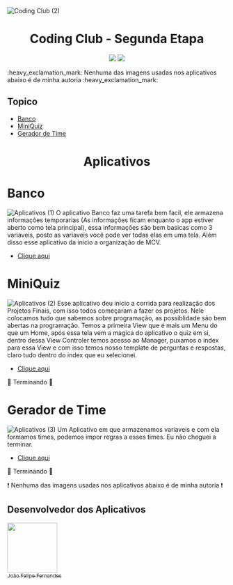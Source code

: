 ![Coding Club (2)](https://user-images.githubusercontent.com/97364522/204631415-419e4aca-8b9b-458f-8a8f-fe5ae56bede8.png)

<h1 align="center"> Coding Club - Segunda Etapa </h1>

<p align="center">
<img src="https://img.shields.io/badge/Code-Swift-orange"/>
<img src="https://img.shields.io/badge/Coding-Club-blue"/>
</p>
:heavy_exclamation_mark: Nenhuma das imagens usadas nos aplicativos abaixo é de minha autoria :heavy_exclamation_mark:

## Topico
- [Banco](#banco)
- [MiniQuiz](#miniquiz)
- [Gerador de Time](#gerador-de-time)

<h1 align="center"> Aplicativos </h1>

# Banco
![Aplicativos (1)](https://user-images.githubusercontent.com/97364522/204639485-5ccb91ca-762e-4667-b297-ed2366eadd32.png)
O aplicativo Banco faz uma tarefa bem facil, ele armazena informações temporarias (As informações ficam enquanto o app estiver aberto como tela principal), essa informações são bem basicas como 3 variaveis, posto as variaveis você pode ver todas elas em uma tela. Além disso esse aplicativo da inicio a organização de MCV.
- [Clique aqui](https://github.com/LordPinguim/CursoSwift_SegundaEtapa/tree/main/Banco)

# MiniQuiz
![Aplicativos (2)](https://user-images.githubusercontent.com/97364522/204639699-f2b22f38-6480-4d97-93b5-f9a125047e41.png)
Esse aplicativo deu inicio a corrida para realização dos Projetos Finais, com isso todos começaram a fazer os projetos. Nele colocamos tudo que sabemos sobre programação, as possiblidade são bem abertas na programação.
Temos a primeira View que é mais um Menu do que um Home, após essa tela vem a magica do aplicativo o quiz em si, dentro dessa View Controler temos acesso ao Manager, puxamos o index para essa View e com isso temos nosso template de perguntas e respostas, claro tudo dentro do index que eu selecionei.
- [Clique aqui](https://github.com/LordPinguim/CursoSwift_SegundaEtapa/tree/main/MiniQuiz)

:construction: Terminando :construction:

# Gerador de Time
![Aplicativos (3)](https://user-images.githubusercontent.com/97364522/204642788-16cd2b30-2d6d-4537-be5d-66664d6b6fce.png)
Um Aplicativo em que armazenamos variaveis e com ela formamos times, podemos impor regras a esses times.
Eu não cheguei a terminar.
- [Clique aqui](https://github.com/LordPinguim/CursoSwift_SegundaEtapa/tree/main/GeradorTimes)

:construction: Terminando :construction:

:heavy_exclamation_mark: Nenhuma das imagens usadas nos aplicativos abaixo é de minha autoria :heavy_exclamation_mark:

## Desenvolvedor dos Aplicativos
[<img src="https://user-images.githubusercontent.com/97364522/202913479-6b735de6-e44b-4d77-afd3-e08b6c458b79.jpg" width=115><br><sub>João Felipe Fernandes</sub>](https://github.com/LordPinguim)


